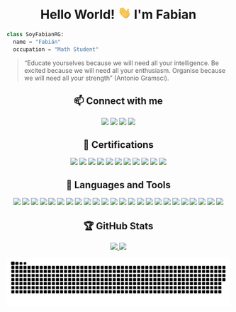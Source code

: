 <h1 align="center"> Hello World! <img alt = gif src ="./hand.gif" width= "30"> I'm Fabian </h1>

```py
class SoyFabianRG:
  name = "Fabián"
  occupation = "Math Student"
```

> “Educate yourselves because we will need all your intelligence. Be excited because we will need all your enthusiasm. Organise because we will need all your strength” (Antonio Gramsci).

<div align="center">

## :mailbox: Connect with me

<a href="https://www.linkedin.com/in/soyfabianrg"><img src="https://img.shields.io/badge/-LINKEDIN-0A66C2?style=for-the-badge&logo=linkedin&logoColor=white"></a>
<a href="https://unam.academia.edu/SoyFabianRG"><img src="https://img.shields.io/badge/-ACADEMIA.EDU-41454A?style=for-the-badge&logo=academia&logoColor=white"></a>
<a href="https://www.researchgate.net/profile/Fabian-Rios-Gil-2"><img src="https://img.shields.io/badge/-RESEARCHGATE-00CCBB?style=for-the-badge&logo=researchgate&logoColor=white"></a>
<a href="https://www.geogebra.org/u/soyfabianrg"><img src="https://img.shields.io/badge/-GEOGEBRA-6557d2?style=for-the-badge&logo=&logoColor=white"></a>

## :school_satchel: Certifications

<a href="https://api.badgr.io/public/collections/82009f34774d4d0a9ad2e9894f4d6fea"><img src="https://img.shields.io/badge/BADGR-282C4C?style=for-the-badge&logo=badgr&logoColor=white"></a>
<a href="https://www.credly.com/users/soyfabianrg"><img src="https://img.shields.io/badge/CREDLY-FF6B00?style=for-the-badge&logo=credly&logoColor=white"></a>
<a href="https://www.coursera.org/user/c10a888a8725cca7da1542d8559964eb"><img src="https://img.shields.io/badge/COURSERA-0056D2?style=for-the-badge&logo=coursera&logoColor=white"></a>
<a href="https://platzi.com/p/SoyFabianRG"><img src="https://img.shields.io/badge/PLATZI-98CA3F?style=for-the-badge&logo=platzi&logoColor=white"></a>
<a href="https://app.aluracursos.com/user/soyfabianrg"><img src="https://img.shields.io/badge/-ALURA LATAM-082B58?style=for-the-badge&logo=&logoColor=white"></a>
<a href="https://docs.microsoft.com/es-mx/users/soyfabianrg/"><img src="https://img.shields.io/badge/MICROSOFT LEARN-5E5E5E?style=for-the-badge&logo=microsoft&logoColor=white"></a>
<a href="https://mexicox.gob.mx/u/SoyFabianRG"><img src="https://img.shields.io/badge/-MÉXICO X-18384E?style=for-the-badge&logo=&logoColor=white"></a>
<a href="https://www.duolingo.com/profile/SoyFabianRG"><img src="https://img.shields.io/badge/-DUOLINGO-58CC02?style=for-the-badge&logo=duolingo&logoColor=white"></a>
<a href="https://codeforces.com/profile/SoyFabianRG"><img src="https://img.shields.io/badge/-CODEFORCES-1F8ACB?style=for-the-badge&logo=codeforces&logoColor=white"></a>
<a href="https://code.dcoder.tech/profile/soyfabianrg"><img src="https://img.shields.io/badge/-DCODER-000000?style=for-the-badge&logo=&logoColor=white"></a>
<a href="https://la.mathworks.com/matlabcentral/profile/authors/21447057"><img src="https://img.shields.io/badge/-MATHWORKS-Bf4A06?style=for-the-badge&logo=&logoColor=white"></a>
 
## :wrench: Languages and Tools

<a href="https://www.w3schools.com/c"><img src="https://img.shields.io/badge/C-A8B9CC?style=for-the-badge&logo=c&logoColor=white"></a>
<a href="https://www.java.com/es"><img src="https://img.shields.io/badge/JAVA-007396?style=for-the-badge&logo=oracle&logoColor=white"></a>
<a href="https://www.python.org"><img src="https://img.shields.io/badge/PYTHON-3776AB?style=for-the-badge&logo=python&logoColor=white"></a>
<a href="https://www.r-project.org"><img src="https://img.shields.io/badge/R-276DC3?style=for-the-badge&logo=r&logoColor=white"></a>
<a href="https://developer.mozilla.org/en-US/docs/web/javascript"><img src="https://img.shields.io/badge/JAVASCRIPT-323330?style=for-the-badge&logo=javascript&logoColor=F7DF1E"></a>
<a href="https://www.w3.org/html"><img src="https://img.shields.io/badge/HTML5-E34F26?style=for-the-badge&logo=html5&logoColor=white"></a>
<a href="https://www.w3.org/Style/CSS"><img src="https://img.shields.io/badge/CSS3-1572B6?style=for-the-badge&logo=css3&logoColor=white"></a>
<a href="https://reactjs.org"><img src="https://img.shields.io/badge/REACT.JS-20232A?style=for-the-badge&logo=react&logoColor=61DAFB"></a>
<a href="https://numpy.org"><img src="https://img.shields.io/badge/NUMPY-013243?style=for-the-badge&logo=numpy&logoColor=white"></a>
<a href="https://pandas.pydata.org"><img src="https://img.shields.io/badge/PANDAS-150458?style=for-the-badge&logo=pandas&logoColor=white"></a>
<a href="https://www.tidyverse.org"><img src="https://img.shields.io/badge/TIDYVERSE-1A162D?style=for-the-badge&logo=tidyverse&logoColor=white"></a>
<a href="https://code.visualstudio.com"><img src="https://img.shields.io/badge/VISUAL STUDIO CODE-007ACC?style=for-the-badge&logo=visualstudiocode&logoColor=white"></a>
<a href="https://jupyter.org"><img src="https://img.shields.io/badge/JUPYTER-F37626?style=for-the-badge&logo=jupyter&logoColor=white"></a>
<a href="https://colab.research.google.com"><img src="https://img.shields.io/badge/GOOGLE COLAB-F9AB00?style=for-the-badge&logo=googlecolab&logoColor=white"></a>
<a href="https://www.rstudio.com"><img src="https://img.shields.io/badge/R Studio-75AADB?style=for-the-badge&logo=rstudio&logoColor=white"></a>
<a href="https://git-scm.com"><img src="https://img.shields.io/badge/GIT-F05032?style=for-the-badge&logo=git&logoColor=white"></a>
<a href="https://www.w3schools.io/file/markdown-introduction"><img src="https://img.shields.io/badge/MARKDOWN-000000?style=for-the-badge&logo=markdown&logoColor=white"></a>
<a href="https://www.microsoft.com/es-mx/microsoft-365/excel"><img src="https://img.shields.io/badge/EXCEL-217346?style=for-the-badge&logo=microsoftexcel&logoColor=white"></a>
<a href="https://www.wolfram.com/mathematica"><img src="https://img.shields.io/badge/MATHEMATICA-DD1100?style=for-the-badge&logo=wolframmathematica&logoColor=white"></a>
<a href="https://www.mathworks.com/products/matlab.html"><img src="https://img.shields.io/badge/MATLAB-Bf4A06?style=for-the-badge&logo=matlab&logoColor=white"></a>
<a href="https://www.latex-project.org"><img src="https://img.shields.io/badge/LATEX-008080?style=for-the-badge&logo=latex&logoColor=white"></a>
<a href="https://www.microsoft.com/es-xl/windows"><img src="https://img.shields.io/badge/WINDOWS-0078D6?style=for-the-badge&logo=windows&logoColor=white"></a>
<a href="https://www.gnu.org"><img src="https://img.shields.io/badge/GNU/LINUX-FCC624?style=for-the-badge&logo=linux&logoColor=black"></a>
<a href="https://ubuntu.com"><img src="https://img.shields.io/badge/UBUNTU-E95420?style=for-the-badge&logo=ubuntu&logoColor=white"></a>
<!-- <a href="https://www.npmjs.com"><img src="https://img.shields.io/badge/NPM-CB3837?style=for-the-badge&logo=npm&logoColor=white"></a>
<a href="https://webpack.js.org"><img src="https://img.shields.io/badge/WEBPACK-8DD6F9?style=for-the-badge&logo=webpack&logoColor=white"></a> -->

## :trophy: GitHub Stats

<div>

<a href="https://github.com/SoyFabianRG">
<img height="180em" src="https://github-readme-stats.vercel.app/api?username=SoyFabianRG&show_icons=true&theme=dark">
<img height="180em" src="https://github-readme-stats.vercel.app/api/top-langs/?username=SoyFabianRG&theme=dark">

</div>

![snake gif](https://github.com/SoyFabianRG/SoyFabianRG/blob/output/github-contribution-grid-snake.svg)

</div>
